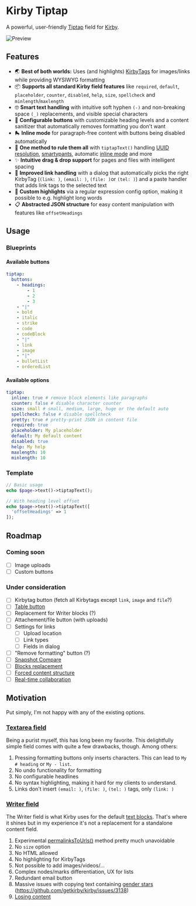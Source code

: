 # Kirby Tiptap

A powerful, user-friendly [Tiptap](https://tiptap.dev) field for [Kirby](https://getkirby.com).

![Preview](https://github.com/user-attachments/assets/4f047ada-3325-4bc2-a8af-875f48c53f81)

## Features

- 🌏 **Best of both worlds:** Uses (and highlights) [KirbyTags](https://getkirby.com/docs/reference/plugins/extensions/kirbytags) for images/links while providing WYSIWYG formatting
- 📦 **Supports all standard Kirby field features** like `required`, `default`, `placeholder`, `counter`, `disabled`, `help`, `size`, `spellcheck` and `minlength`/`maxlength`
- 🤓 **Smart text handling** with intuitive soft hyphen `(-)` and non-breaking space `(_)` replacements, and visible special characters
- 🔧 **Configurable buttons** with customizable heading levels and a content sanitizer that automatically removes formatting you don't want
- 🛼 **Inline mode** for paragraph-free content with buttons being disabled automatically
- 🧠 **One method to rule them all** with `tiptapText()` handling [UUID resolution](https://getkirby.com/docs/reference/templates/field-methods/permalinks-to-urls), [smartypants](https://getkirby.com/docs/reference/system/options/smartypants), automatic [inline mode](https://getkirby.com/docs/reference/templates/helpers/kirbytextinline) and more
- ✨ **Intuitive drag & drop support** for pages and files with intelligent spacing
- 🔗 **Improved link handling** with a dialog that automatically picks the right KirbyTag (`(link: )`, `(email: )`, `(file: )`or `(tel: )`) and a paste handler that adds link tags to the selected text
- 🌈 **Custom highlights** via a regular expression config option, making it possible to e.g. highlight long words
- 📋 **Abstracted JSON structure** for easy content manipulation with features like `offsetHeadings`

## Usage

### Blueprints

#### Available buttons

```yml
tiptap:
  buttons:
    - headings:
        - 1
        - 2
        - 3
    - "|"
    - bold
    - italic
    - strike
    - code
    - codeBlock
    - "|"
    - link
    - image
    - "|"
    - bulletList
    - orderedList
```

#### Available options

```yml
tiptap:
  inline: true # remove block elements like paragraphs
  counter: false # disable character counter
  size: small # small, medium, large, huge or the default auto
  spellcheck: false # disable spellcheck
  pretty: true # pretty-print JSON in content file
  required: true
  placeholder: My placeholder
  default: My default content
  disabled: true
  help: My help
  maxlength: 10
  minlength: 10
```

### Template

```php
// Basic usage
echo $page->text()->tiptapText();

// With heading level offset
echo $page->text()->tiptapText([
  'offsetHeadings' => 1
]);
```

## Roadmap

### Coming soon

- [ ] Image uploads
- [ ] Custom buttons

### Under consideration

- [ ] Kirbytag button (fetch all Kirbytags except `link`, `image` and `file`?)
- [ ] [Table button](https://tiptap.dev/docs/editor/extensions/nodes/table)
- [ ] Replacement for Writer blocks (?)
- [ ] Attachement/file button (with uploads)
- [ ] Settings for links
  - [ ] Upload location
  - [ ] Link types
  - [ ] Fields in dialog
- [ ] "Remove formatting" button (?)
- [ ] [Snapshot Compare](https://tiptap.dev/blog/release-notes/introducing-snapshot-compare-for-tiptap)
- [ ] [Blocks replacement](https://templates.tiptap.dev/)
- [ ] [Forced content structure](https://tiptap.dev/docs/examples/advanced/forced-content-structure)
- [ ] [Real-time collaboration](https://tiptap.dev/product/collaboration)

## Motivation

Put simply, I'm not happy with any of the existing options.

### [Textarea field](https://getkirby.com/docs/reference/panel/fields/textarea)

Being a purist myself, this has long been my favorite. This delightfully simple field comes with quite a few drawbacks, though. Among others:

1. Pressing formatting buttons only inserts characters. This can lead to `My # heading` or `My - list`.
2. No undo functionality for formatting
3. No configurable headlines
4. No syntax highlighting, making it hard for my clients to understand.
5. Links don't insert `(email: )`, `(file: )`, `(tel: )` tags, only `(link: )`

### [Writer field](https://getkirby.com/docs/reference/panel/fields/writer)

The Writer field is what Kirby uses for the default [text blocks](https://getkirby.com/docs/reference/panel/fields/blocks). That's where it shines but in my experience it's not a replacement for a standalone content field.

1. Experimental [permalinksToUrls()](https://getkirby.com/docs/reference/templates/field-methods/permalinks-to-urls) method pretty much unavoidable
2. No `size` option
3. No HTML allowed
4. No highlighting for KirbyTags
5. Not possible to add images/videos/…
6. Complex nodes/marks differentiation, UX for lists
7. Redundant email button
8. Massive issues with copying text containing [gender stars](https://en.wikipedia.org/wiki/Gender_star) (https://github.com/getkirby/kirby/issues/3138)
9. [Losing content](https://github.com/getkirby/kirby/issues/6507)
